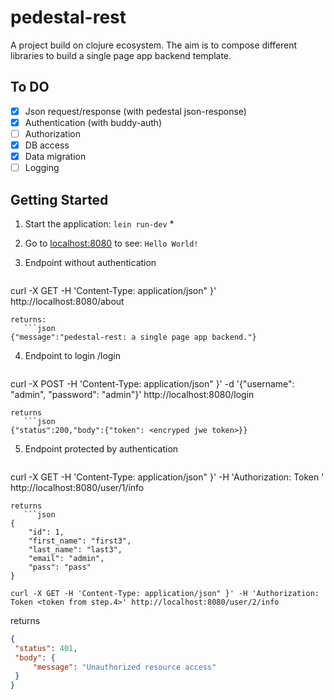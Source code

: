 # pedestal-rest
A project build on clojure ecosystem. The aim is to compose different libraries to build a single page app backend template.

## To DO
- [x] Json request/response (with pedestal json-response)
- [x] Authentication (with buddy-auth)
- [ ] Authorization
- [x] DB access
- [x] Data migration
- [ ] Logging

## Getting Started

1. Start the application: `lein run-dev` \*
2. Go to [localhost:8080](http://localhost:8080/) to see: `Hello World!`
3. Endpoint without authentication

   ```shell
curl -X GET -H 'Content-Type: application/json" }' http://localhost:8080/about
```
returns:
   ```json
{"message":"pedestal-rest: a single page app backend."}
```

4. Endpoint to login /login

   ```shell
curl -X POST -H 'Content-Type: application/json" }' -d '{"username": "admin", "password": "admin"}' http://localhost:8080/login
```
returns
   ```json
{"status":200,"body":{"token": <encryped jwe token>}}
```

5. Endpoint protected by authentication

   ```shell
curl -X GET -H 'Content-Type: application/json" }' -H 'Authorization: Token <token from step.4>' http://localhost:8080/user/1/info
```
returns
   ```json
{
    "id": 1,
    "first_name": "first3",
    "last_name": "last3",
    "email": "admin",
    "pass": "pass"
}
```
   ```shell
curl -X GET -H 'Content-Type: application/json" }' -H 'Authorization: Token <token from step.4>' http://localhost:8080/user/2/info
```
returns
   ```json
{
    "status": 401,
    "body": {
        "message": "Unauthorized resource access"
    }
}
```
